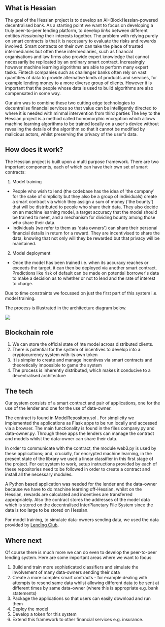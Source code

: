 ## What is Hessian
The goal of the Hessian project is to develop an AI+BlockHessian-powered decentralised bank. As a starting point we want to focus on developing a truly peer-to-peer lending platform, to develop *links* between different entities *Hessianing* their interests together. The problem with relying purely on smart contracts is that it is necessary to evaluate the risks and rewards involved. Smart contracts on their own can take the place of trusted intermediaries but often these intermediaries, such as financial organisations and law firms also provide expert knowledge that cannot necessarily be replicated by an ordinary smart contract. Increasingly however machine learning algorithms are able to perform many expert tasks. Fintech companies such as challenger banks often rely on vast quantities of data to provide alternative kinds of products and services, for example lending money to a more diverse group of clients. However it is important that the people whose data is used to build algorithms are also compensated in some way. 

Our aim was to combine these two cutting edge technologies to decentralise financial services so that value can be intelligently directed to where it is needed with minmal intervention from third parties The key to the Hessian project is a method called homomorphic encryption which allows machine learning algorithms to be trained locally on a user's device without revealing the details of the algorithm so that it cannot be modified by malicious actors, whilst preserving the privacy of the user's data. 

## How does it work?
The Hessian project is built upon a multi purpose framework. There are two important components, each of which can have their own set of smart contracts:

1. Model training
- People who wish to lend (the codebase has the idea of 'the company' for the sake of simplicity but they also be a group of individuals) create a smart contract via which they assign a sum of money ('the bounty') that will be distributed to people who share their data. They also decide on an machine learning model, a target accuracy that the model should be trained to meet, and a mechanism for dividing bounty among those who share their data. 
- Individuals (we refer to them as 'data owners') can share their personal financial details in return for a reward. They are incentivised to share the data, knowing that not only will they be rewarded but that privacy will be maintained. 

2. Model deployment
- Once the model has been trained i.e. when its accuracy reaches or exceeds the target, it can then be deployed via another smart contract. Predictions like risk of default can be made on potential borrower's data to make a decision as to whether or not to lend and the rate of interest to charge.

Due to time constraints we focussed on just the first part of this system i.e. model training.

The process is illustrated in the architecture diagram below.

![](https://github.com/Hessiannetwork/Hessian/blob/master/architecture.jpg)


## Blockchain role

1. We can store the official state of hte model across distributed clients.
2. There is potential for the system of incentives to develop into a cryptocurrency system with its own token
3. It is simpler to create and manage incentives via smart contracts and theoretically impossible to game the system
4. The process is inherently distributed, which makes it conducive to a decentralised architecture

## The tech
Our system consists of a smart contract and pair of applications, one for the use of the lender and one for the use of data-owner. 

The contract is found in ModelRepository.sol . For simplicity we implemented the applications as Flask apps to be run locally and accessed via a browser. The main functionality is found in the files company.py and data-owner.py.  Through these apps the lenders can manage the contract and models whilst the data-owner can share their data. 

In order to communicate with the contract, the module web3.py is used by these applications; and, crucially, for encrypted machine learning, in the present state of the library we used a linear classifier in this first stage of the project. For out system to work, setup instructions provided by each of these repositories need to be followed in order to create a contract and install all the necessary modules.

A Python based application was needed for the lender and the data-owner because we have to do machine learning off-Hessian, whilst on the Hessian, rewards are calculated and incentives are transferred appropriately. Also the contract stores the addresses of the model data which is stored on the decentralised InterPlanetary File System since the data is too large to be stored on Hessian. 

For model training, to simulate data-owners sending data, we used the data provided by [Lending Club](https://www.lendingclub.com/info/download-data.action).

## Where next
Of course there is much more we can do even to develop the peer-to-peer lending system. Here are some important areas where we want to focus:

1. Build and train more sophisticated classifiers and simulate the involvement of many data-owners sending their data
2. Create a more complex smart contracts - for example dealing with attempts to resend same data whilst allowing different data to be sent at different times by same data-owner (where this is appropriate e.g. bank statements)
3. Package the applications so that users can easily download and run them
4. Deploy the model 
5. Develop a token for this system
6. Extend this framework to other financial services e.g. insurance.



